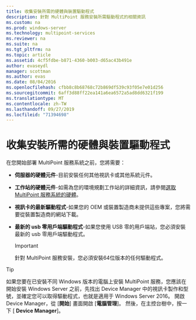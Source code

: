 ```yaml
---
title: 收集安裝所需的硬體與裝置驅動程式
description: 針對 MultiPoint 服務安裝所需驅動程式的相關資訊
ms.custom: na
ms.prod: windows-server
ms.technology: multipoint-services
ms.reviewer: na
ms.suite: na
ms.tgt_pltfrm: na
ms.topic: article
ms.assetid: 4cf5fdbe-b871-4360-b003-d65ac43b491e
author: evaseydl
manager: scottman
ms.author: evas
ms.date: 08/04/2016
ms.openlocfilehash: cfbb8c8b68768c72b869df539c93f05e7e01d256
ms.sourcegitcommit: 6aff3d88ff22ea141a6ea6572a5ad8dd6321f199
ms.translationtype: MT
ms.contentlocale: zh-TW
ms.lasthandoff: 09/27/2019
ms.locfileid: "71394698"
---
```

# <a name="collect-hardware-and-device-drivers-needed-for-the-installation"></a>收集安裝所需的硬體與裝置驅動程式
在您開始部署 MultiPoint 服務系統之前，您將需要：  
  
-   **伺服器的硬體元件**-目前安裝任何其他視訊卡或其他系統元件。  
  
-   **工作站的硬體元件**-如需為您的環境規劃工作站的詳細資訊，請參閱[選取 MultiPoint 服務系統的硬體](Selecting-Hardware-for-Your-MultiPoint-services-System.md)。
-   **視訊卡的最新驅動程式**-如果您的 OEM 或裝置製造商未提供這些專案，您將需要從裝置製造商的網站下載。  
  
-   **最新的 usb 零用戶端驅動程式**-如果您使用 USB 零的用戶端站，您必須安裝最新的 usb 零用戶端驅動程式。  
  
    > [!IMPORTANT]  
    > 針對 MultiPoint 服務安裝，您必須安裝64位版本的任何驅動程式。  
  
> [!TIP]  
> 如果您要在已安裝不同 Windows 版本的電腦上安裝 MultiPoint 服務，您應該在開始安裝 Windows Server 之前，先找出 Device Manager 中的視訊卡製作和型號，並確定您可以取得驅動程式，也就是適用于 Windows Server 2016。 開啟 Device Manager，從 [**開始**] 畫面開啟 [**電腦管理**]。 然後，在主控台樹中，按一下 [ **Device Manager**]。